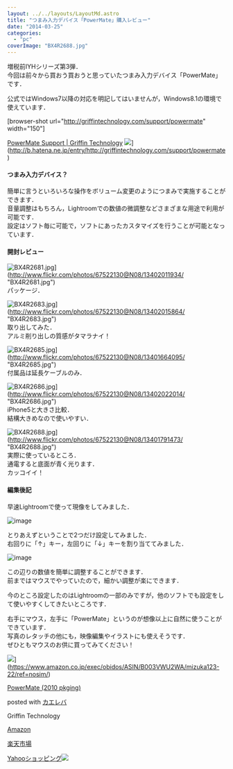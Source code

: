 ```yaml
---
layout: ../../layouts/LayoutMd.astro
title: "つまみ入力デバイス「PowerMate」購入レビュー"
date: "2014-03-25"
categories: 
  - "pc"
coverImage: "BX4R2688.jpg"
---
```


増税前IYHシリーズ第3弾．  
今回は前々から買おう買おうと思っていたつまみ入力デバイス「PowerMate」です．

公式ではWindows7以降の対応を明記してはいませんが，Windows8.1の環境で使えています．

\[browser-shot url="http://griffintechnology.com/support/powermate" width="150"\]

[PowerMate Support | Griffin Technology](https://support.griffintechnology.com/product/powermate/) ![](http://b.hatena.ne.jp/entry/image/http://griffintechnology.com/support/powermate)](http://b.hatena.ne.jp/entry/http://griffintechnology.com/support/powermate) 

#### つまみ入力デバイス？

簡単に言うといろいろな操作をボリューム変更のようにつまみで実施することができます．  
音量調整はもちろん，Lightroomでの数値の微調整などさまざまな用途で利用が可能です．  
設定はソフト毎に可能で，ソフトにあったカスタマイズを行うことが可能となっています．

#### 開封レビュー

![BX4R2681.jpg](/archive/images/13402011934_81237ab797_b.jpg)](http://www.flickr.com/photos/67522130@N08/13402011934/ "BX4R2681.jpg")  
パッケージ．

![BX4R2683.jpg](/archive/images/13402015864_b545cf54eb_b.jpg)](http://www.flickr.com/photos/67522130@N08/13402015864/ "BX4R2683.jpg")  
取り出してみた．  
アルミ削り出しの質感がタマラナイ！

![BX4R2685.jpg](/archive/images/13401664095_7027ef8b53_b.jpg)](http://www.flickr.com/photos/67522130@N08/13401664095/ "BX4R2685.jpg")  
付属品は延長ケーブルのみ．

![BX4R2686.jpg](/archive/images/13402022014_e679347c89_b.jpg)](http://www.flickr.com/photos/67522130@N08/13402022014/ "BX4R2686.jpg")  
iPhone5と大きさ比較．  
結構大きめなので使いやすい．

![BX4R2688.jpg](/archive/images/13401791473_d7db698fc6_b.jpg)](http://www.flickr.com/photos/67522130@N08/13401791473/ "BX4R2688.jpg")  
実際に使っているところ．  
通電すると底面が青く光ります．  
カッコイイ！

#### 編集後記

早速Lightroomで使って現像をしてみました．

![image](/archive/images/image10.png "image")

とりあえずということで2つだけ設定してみました．  
右回りに「↑」キー，左回りに「↓」キーを割り当ててみました．

![image](/archive/images/image11.png "image")

この辺りの数値を簡単に調整することができます．  
前まではマウスでやっていたので，細かい調整が楽にできます．

今のところ設定したのはLightroomの一部のみですが，他のソフトでも設定をして使いやすくしてきたいところです．

右手にマウス，左手に「PowerMate」というのが想像以上に自然に使うことができています．  
写真のレタッチの他にも，映像編集やイラストにも使えそうです．  
ぜひともマウスのお供に買ってみてください！

![](/archive/images/41ip5QhZChL._SL160_.jpg)](https://www.amazon.co.jp/exec/obidos/ASIN/B003VWU2WA/mizuka123-22/ref=nosim/)

[PowerMate (2010 pkging)](https://www.amazon.co.jp/exec/obidos/ASIN/B003VWU2WA/mizuka123-22/ref=nosim/)

posted with [カエレバ](http://kaereba.com)

Griffin Technology

[Amazon](http://www.amazon.co.jp/gp/search?keywords=2010%20pkging&__mk_ja_JP=%83J%83%5E%83J%83i&tag=mizuka123-22 "アマゾン")

[楽天市場](http://hb.afl.rakuten.co.jp/hgc/032b53ee.4b34c5ee.0f4a541e.f440145e/?pc=http%3A%2F%2Fsearch.rakuten.co.jp%2Fsearch%2Fmall%2F2010%2520pkging%2F-%2Ff.1-p.1-s.1-sf.0-st.A-v.2%3Fx%3D0%26scid%3Daf_ich_link_urltxt%26m%3Dhttp%3A%2F%2Fm.rakuten.co.jp%2F "楽天市場")

[Yahooショッピング![](//ad.jp.ap.valuecommerce.com/servlet/gifbanner?sid=3066752&pid=881990642)](//ck.jp.ap.valuecommerce.com/servlet/referral?sid=3066752&pid=881990642&vc_url=http%3A%2F%2Fshopping.search.yahoo.co.jp%2Fsearch%3FuIv%3Don%26ei%3DUTF-8%26tab_ex%3Dcommerce%26slider%3D0%26va%3D2010%2520pkging "Yahooショッピング")
